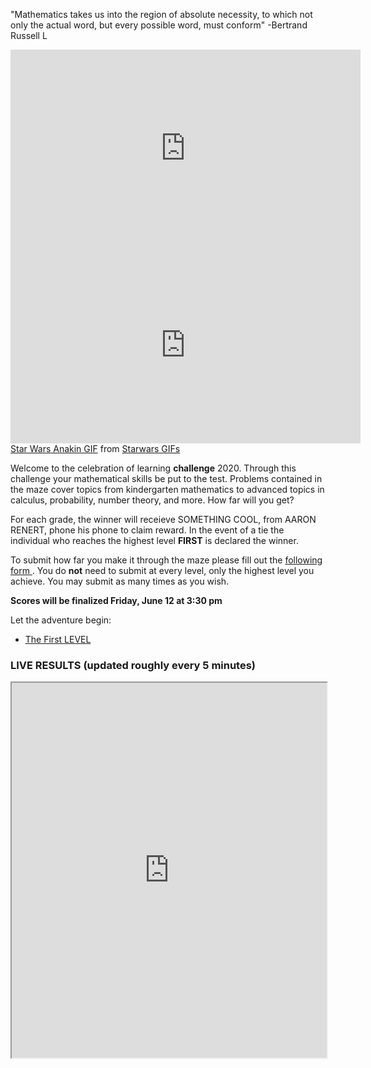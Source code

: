 "Mathematics takes us into the region of absolute necessity, to which not only the actual word, but every possible word, must conform" -Bertrand Russell L
 
<iframe width="560" height="315" src="https://www.youtube.com/embed/T77mxend4Jw?autoplay=1&loop=1" frameborder="0" allow="accelerometer; autoplay; encrypted-media; gyroscope; picture-in-picture" allowfullscreen></iframe>

<iframe width="560" height="315" src="https://www.youtuberepeater.com/watch?v=_SywaUbg5wU#gsc.tab=0" frameborder="0" allowfullscreen></iframe>

<div class="tenor-gif-embed" data-postid="13380207" data-share-method="host" data-width="100%" data-aspect-ratio="2.4057971014492754"><a href="https://tenor.com/view/star-wars-anakin-this-is-where-the-fun-begins-gif-13380207">Star Wars Anakin GIF</a> from <a href="https://tenor.com/search/starwars-gifs">Starwars GIFs</a></div><script type="text/javascript" async src="https://tenor.com/embed.js"></script>

Welcome to the celebration of learning **challenge** 2020. Through this challenge your mathematical skills be put to the test. Problems contained in the maze cover topics from kindergarten mathematics to advanced topics in calculus, probability, number theory, and more. How far will you get? 

For each grade, the winner will receieve SOMETHING COOL, from AARON RENERT, phone his phone to claim reward. In the event of a tie the individual who reaches the highest level **FIRST** is declared the winner.   

To submit how far you make it through the maze please fill out the <a href="https://docs.google.com/forms/d/e/1FAIpQLSfr7_Zks0eltUpaLApShAEcs0hdnXYcVIaiObEUil3DBaoYQg/viewform?usp=sf_link"> following form </a>. You do **not** need to submit at every level, only the highest level you achieve. You may submit as many times as you wish. 

**Scores will be finalized Friday, June 12 at 3:30 pm**

Let the adventure begin: 
* [The First LEVEL](DTFE0Q9.md)

### LIVE RESULTS (updated roughly every 5 minutes)
<iframe src="https://docs.google.com/spreadsheets/d/e/2PACX-1vTSABs1JVTTg8JbCOBBjTgiqY2lKcqSKFaBHxG7nON6b377Biyf1AMu47zkuyOemIqtrQ7i-0KtZ_2p/pubhtml?gid=904580779&amp;single=true&amp;widget=true&amp;headers=false" width="100%" height = "600"></iframe>



<div data-video="T77mxend4Jw"
         data-autoplay="1"
         data-loop="1"
         id="youtube-audio">
 </div>
 <script src="https://www.youtube.com/iframe_api"></script>
 <script src="https://cdn.rawgit.com/labnol/files/master/yt.js"></script>
 

